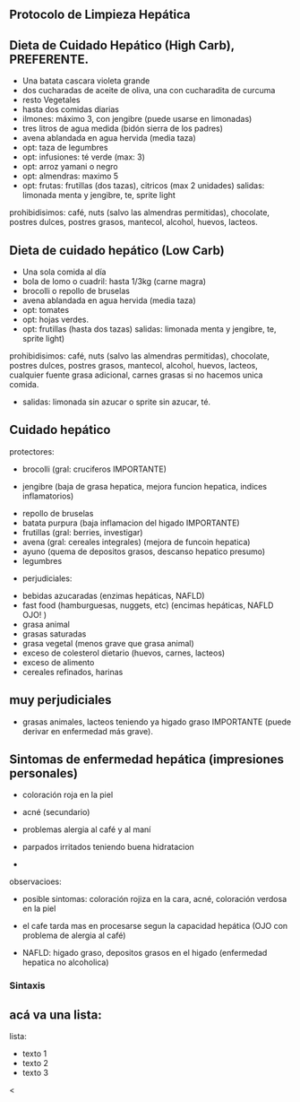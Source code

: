 ## Protocolo de Limpieza Hepática

## Dieta de Cuidado Hepático (High Carb), PREFERENTE.
+ Una batata cascara violeta grande
+ dos cucharadas de aceite de oliva, una con cucharadita de curcuma
+ resto Vegetales
+ hasta dos comidas diarias
+ ilmones: máximo 3, con jengibre (puede usarse en limonadas)
+ tres litros de agua medida (bidón sierra de los padres)
+ avena ablandada en agua hervida (media taza)
+ opt: taza de legumbres
+ opt: infusiones: té verde (max: 3)
+ opt: arroz yamani o negro
+ opt: almendras: maximo 5
+ opt: frutas: frutillas (dos tazas), citricos (max 2 unidades)
salidas: limonada menta y jengibre, te, sprite light

prohibidisimos:
café, nuts (salvo las almendras permitidas), chocolate, postres dulces, postres grasos, mantecol, alcohol, huevos, lacteos.

## Dieta de cuidado hepático (Low Carb)
+ Una sola comida al día
+ bola de lomo o cuadril: hasta 1/3kg (carne magra)
+ brocolli o repollo de bruselas
+ avena ablandada en agua hervida (media taza)
+ opt: tomates 
+ opt: hojas verdes.
+ opt: frutillas (hasta dos tazas)
salidas: limonada menta y jengibre, te, sprite light)

prohibidisimos: café, nuts (salvo las almendras permitidas), chocolate, postres dulces, postres grasos, mantecol, alcohol, huevos, lacteos, cualquier fuente grasa adicional, carnes grasas si no hacemos unica comida.
* salidas: limonada sin azucar o sprite sin azucar, té. 

## Cuidado hepático
protectores:
+ brocolli (gral: cruciferos IMPORTANTE)
* jengibre (baja de grasa hepatica, mejora funcion hepatica, indices inflamatorios)
+ repollo de bruselas 
+ batata purpura (baja inflamacion del higado IMPORTANTE)
+ frutillas (gral: berries, investigar)
+ avena (gral: cereales integrales) (mejora de funcoin hepatica)
+ ayuno (quema de depositos grasos, descanso hepatico presumo)
+ legumbres

*  perjudiciales:
+ bebidas azucaradas (enzimas hepáticas, NAFLD)
+ fast food (hamburguesas, nuggets, etc) (encimas hepáticas, NAFLD OJO! )
+ grasa animal
+ grasas saturadas
+ grasa vegetal (menos grave que grasa animal)
+ exceso de colesterol dietario (huevos, carnes, lacteos)
+ exceso de alimento
+ cereales refinados, harinas

## muy perjudiciales
+ grasas animales, lacteos teniendo ya higado graso IMPORTANTE (puede derivar en enfermedad más grave).

## Sintomas de enfermedad hepática (impresiones personales)
* coloración roja en la piel
* acné (secundario)
* problemas alergia al café y al maní
* parpados irritados teniendo buena hidratacion


* 
observacioes:
* posible sintomas: coloración rojiza en la cara, acné, coloración verdosa en la piel 
+ el cafe tarda mas en procesarse segun la capacidad hepática (OJO con problema de alergia al café)
* NAFLD: higado graso, depositos grasos en el higado (enfermedad hepatica no alcoholica)

 ### Sintaxis

## acá va una lista:

lista:
+ texto 1
+ texto 2
+ texto 3

<
